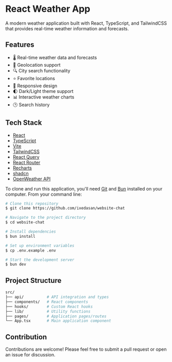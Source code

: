 # React Weather App

A modern weather application built with React, TypeScript, and TailwindCSS that provides real-time weather information and forecasts.

## Features

- 🌡️ Real-time weather data and forecasts
- 📍 Geolocation support
- 🔍 City search functionality
- ⭐ Favorite locations
- 📱 Responsive design
- 🌓 Dark/Light theme support
- 📊 Interactive weather charts
- 🕒 Search history

## Tech Stack

- [React](https://react.dev/)
- [TypeScript](https://www.typescriptlang.org/)
- [Vite](https://vitejs.dev/)
- [TailwindCSS](https://tailwindcss.com/)
- [React Query](https://tanstack.com/query)
- [React Router](https://reactrouter.com/)
- [Recharts](https://recharts.org/)
- [shadcn](https://ui.shadcn.com/)
- [OpenWeather API](https://openweathermap.org/api)

To clone and run this application, you'll need [Git](https://git-scm.com/) and [Bun](https://bun.sh/) installed on your computer. From your command line:

```bash
# Clone this repository
$ git clone https://github.com/ixedasan/website-chat

# Navigate to the project directory
$ cd website-chat

# Install dependencies
$ bun install

# Set up environment variables
$ cp .env.example .env

# Start the development server
$ bun dev
```

## Project Structure

```bash
src/
├── api/          # API integration and types
├── components/   # React components
├── hooks/        # Custom React hooks
├── lib/          # Utility functions
├── pages/        # Application pages/routes
└── App.tsx       # Main application component
```

## Contribution

Contributions are welcome! Please feel free to submit a pull request or open an issue for discussion.
